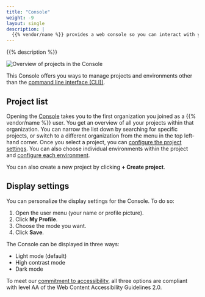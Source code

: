 ```yaml
---
title: "Console"
weight: -9
layout: single
description: |
  {{% vendor/name %}} provides a web console so you can interact with your projects and manage your environments.
---
```


{{% description %}}

![Overview of projects in the Console](/images/console/upsun-console-main-view.png "0.6")

This Console offers you ways to manage projects and environments other than the [command line interface (CLI))](../cli/_index.md).

## Project list

Opening the [Console](https://console.upsun.com) takes you to the first organization you joined  as a 
{{% vendor/name %}} user.
You get an overview of all your projects within that organization.
You can narrow the list down by searching for specific projects,
or switch to a different organization from the menu in the top left-hand corner.
Once you select a project, you can [configure the project settings](./configure-project.md).
You can also choose individual environments within the project and [configure each environment](./configure-environment.md).

You can also create a new project by clicking **+ Create project**.

## Display settings

You can personalize the display settings for the Console.
To do so:

1. Open the user menu (your name or profile picture).
2. Click **My Profile**.
3. Choose the mode you want.
4. Click **Save**.

The Console can be displayed in three ways:

* Light mode (default)
* High contrast mode
* Dark mode

To meet our [commitment to accessibility](https://platform.sh/trust-center/legal/wcag/),
all three options are compliant with level AA of the Web Content Accessibility Guidelines 2.0.
